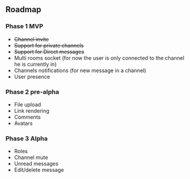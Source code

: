 ## Roadmap

### Phase 1 MVP

- ~~Channel invite~~
- ~~Support for private channels~~
- ~~Support for Direct messages~~
- Multi rooms socket (for now the user is only connected to the channel he is currently in)
- Channels notifications (for new message in a channel)
- User presence

### Phase 2 pre-alpha

- File upload
- Link rendering
- Comments
- Avatars

### Phase 3 Alpha

- Roles
- Channel mute
- Unread messages
- Edit/delete message
